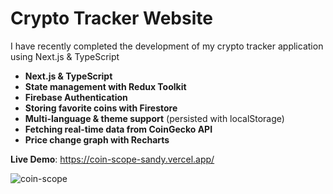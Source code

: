 # Crypto Tracker Website

I have recently completed the development of my crypto tracker application using Next.js & TypeScript

- **Next.js & TypeScript**
- **State management with Redux Toolkit**
- **Firebase Authentication**
- **Storing favorite coins with Firestore**
- **Multi-language & theme support** (persisted with localStorage)
- **Fetching real-time data from CoinGecko API**
- **Price change graph with Recharts**


**Live Demo**: https://coin-scope-sandy.vercel.app/

![coin-scope](https://github.com/user-attachments/assets/98f59936-1dc2-4308-9eb6-06780d44f730)
